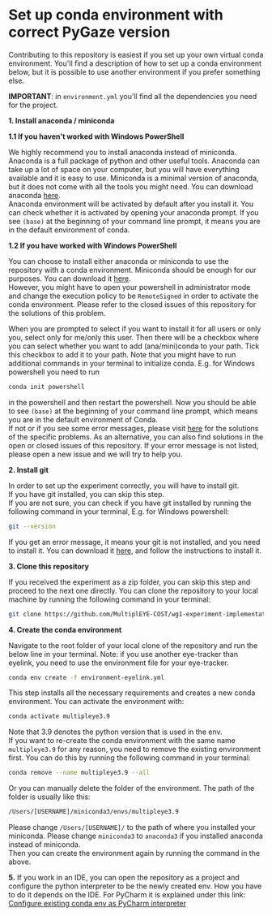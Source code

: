 # Set up conda environment with correct PyGaze version

Contributing to this repository is easiest if you set up your own virtual conda environment. You'll find a description of how to set up a conda environment below,
but it is possible to use another environment if you prefer something else.

**IMPORTANT**: in `environment.yml` you'll find all the dependencies you need for the project.

**1. Install anaconda / miniconda**

**1.1 If you haven't worked with Windows PowerShell**

   We highly recommend you to install anaconda instead of miniconda. Anaconda is a full package of python and other useful tools.
   Anaconda can take up a lot of space on your computer, but you will have everything available and it is easy to use. 
   Miniconda is a minimal version of anaconda, but it does not come with all the tools you might need. You can download anaconda [here](https://www.anaconda.com/products/individual). <br>
   Anaconda environment will be activated by default after you install it. You can check whether it is activated by opening your anaconda prompt. If you see `(base)` at the beginning of your command line prompt, it means you are in the default environment of conda. <br>

**1.2 If you have worked with Windows PowerShell**

   You can choose to install either anaconda or miniconda to use the repository with a conda
   environment. Miniconda should be enough for our purposes. You can download it [here](https://docs.conda.io/en/latest/miniconda.html). <br>
   However, you might have to open your powershell in administrator mode and change the execution policy to be ```RemoteSigned``` in order to activate the conda environment. Please refer to the closed issues of this repository for the solutions of this problem.

   When you are prompted to select if you want to install it for all users or only you, select only for me/only this user.
   Then there will be a checkbox where you can select whether you want to add (ana/mini)conda to your path. Tick this checkbox to add it to your path.
   Note that you might have to run additional commands in your terminal to initialize conda. E.g. for Windows powershell
   you need to run
   ```bash
   conda init powershell
   ```
   in the powershell and then restart the powershell. Now you should be able to see `(base)` at the beginning of your command line prompt, which means you are in the default environment of Conda.<br>
   If not or if you see some error messages, please visit [here](https://docs.google.com/document/d/1a18YnUMwZjA0EImV6BO4F3sggALmyzZexGMgN3Gf8YU/edit#heading=h.sfaite8bdith) for the solutions of the specific problems. As an alternative, you can also find solutions in the open or closed issues of this repository. If your error message is not listed, please open a new issue and we will try to help you.

**2. Install git**

   In order to set up the experiment correctly, you will have to install git. <br> 
   If you have git installed, you can skip this step.<br>
   If you are not sure, you can check if you have git installed by running the following command in your terminal, E.g. for Windows powershell:
   ```bash
   git --version
   ```
   If you get an error message, it means your git is not installed, and you need to install it. You can download it [here](https://git-scm.com/downloads), and follow the instructions to install it.

**3. Clone this repository**

   If you received the experiment as a zip folder, you can skip this step and proceed to the next one directly.
   You can clone the repository to your local machine by running the following command in your terminal:
   ```bash
   git clone https://github.com/MultiplEYE-COST/wg1-experiment-implementation.git
   ```

**4. Create the conda environment**

   Navigate to the root folder of your local clone of the repository and run the below line in your terminal. Note: if 
   you use another eye-tracker than eyelink, you need to use the environment file for your eye-tracker.

   ```bash
   conda env create -f environment-eyelink.yml
   ```

   This step installs all the necessary requirements and creates a new conda environment. You can activate the environment with:
   ```bash
   conda activate multipleye3.9
   ```

   Note that 3.9 denotes the python version that is used in the env. <br>
   If you want to re-create the conda environment with the same name `multipleye3.9` for any reason, you need to remove the existing environment first. You can do this by running the following command in your terminal:
   ```bash
   conda remove --name multipleye3.9 --all
   ```
   Or you can manually delete the folder of the environment. The path of the folder is usually like this:
   ```bash
   /Users/[USERNAME]/miniconda3/envs/multipleye3.9
   ```
   Please change ``/Users/[USERNAME]/`` to the path of where you installed your miniconda. Please change ``miniconda3`` to ``anaconda3`` if you installed anaconda instead of miniconda. <br>
   Then you can create the environment again by running the command in the above.


**5.** If you work in an IDE, you can open the repository as a project and configure the python interpreter to be the newly
   created env. How you have to do it depends on the IDE. For PyCharm it is explained under this link: [Configure existing conda env as PyCharm interpreter](https://www.jetbrains.com/help/pycharm/conda-support-creating-conda-virtual-environment.html)

